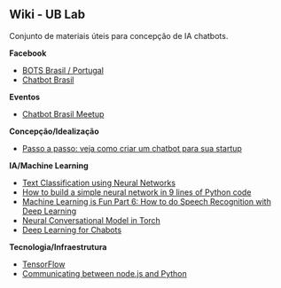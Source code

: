 
**Wiki - UB Lab**
-----------------
Conjunto de materiais úteis para concepção de IA chatbots.

**Facebook**
- [BOTS Brasil / Portugal](https://www.facebook.com/groups/chatbotsbr/)
- [Chatbot Brasil](https://www.facebook.com/groups/chatbotbrasil/)

**Eventos**
- [Chatbot Brasil Meetup](https://www.facebook.com/events/1383882048350787/)

**Concepção/Idealização**
- [Passo a passo: veja como criar um chatbot para sua startup](http://conteudo.startse.com.br/blogs/cedro-tech/cedro-tech/passo-a-passo-como-criar-um-chatbot/)

**IA/Machine Learning**
- [Text Classification using Neural Networks](https://machinelearnings.co/text-classification-using-neural-networks-f5cd7b8765c6#.4r6c7n11y)
- [How to build a simple neural network in 9 lines of Python code](https://medium.com/technology-invention-and-more/how-to-build-a-simple-neural-network-in-9-lines-of-python-code-cc8f23647ca1#.4rohqw8pp)
- [Machine Learning is Fun Part 6: How to do Speech Recognition with Deep Learning](https://medium.com/@ageitgey/machine-learning-is-fun-part-6-how-to-do-speech-recognition-with-deep-learning-28293c162f7a#.nm7gx191d)
- [Neural Conversational Model in Torch](https://github.com/macournoyer/neuralconvo)
- [Deep Learning for Chabots](http://www.wildml.com/2016/04/deep-learning-for-chatbots-part-1-introduction/)

**Tecnologia/Infraestrutura**
- [TensorFlow](https://www.tensorflow.org/)
- [Communicating between node.js and Python](https://ianhinsdale.com/post/communicating-between-nodejs-and-python/)
